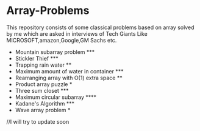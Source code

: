 # Array-Problems
This repository consists of some classical problems based on array solved by me which are asked in interviews of Tech Giants Like  MICROSOFT,amazon,Google,GM Sachs etc.
* Mountain subarray problem ***
* Stickler Thief ***
* Trapping rain water **
* Maximum amount of water in container ***
* Rearranging array with O(1) extra space **
* Product array puzzle * 
* Three sum closet ***
* Maximum circular subarray ****
* Kadane's Algorithm ***
* Wave array problem * 

//I will try to update soon
